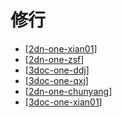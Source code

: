 # 修行

- [[2dn-one-xian01]]
- [[2dn-one-zsf]]
- [[3doc-one-ddj]]
- [[3doc-one-qxj]]
- [[2dn-one-chunyang]]
- [[3doc-one-xian01]]


[//begin]: # "Autogenerated link references for markdown compatibility"
[2dn-one-xian01]: 2dn-one-xian01.md "最常用的几种修道方法"
[2dn-one-zsf]: 2dn-one-zsf.md "张三丰老子丹道"
[3doc-one-ddj]: 3doc-one-ddj.md "道德经"
[3doc-one-qxj]: 3doc-one-qxj.md "道家清心诀"
[2dn-one-chunyang]: 2dn-one-chunyang.md "纯阳无极功"
[3doc-one-xian01]: 3doc-one-xian01.md "文章收集"
[//end]: # "Autogenerated link references"